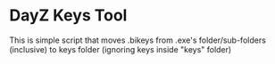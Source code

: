 # DayZ Keys Tool
This is simple script that moves .bikeys from .exe's folder/sub-folders (inclusive) to keys folder (ignoring keys inside "keys" folder)
